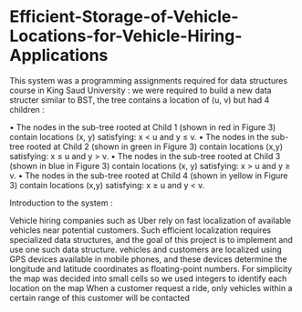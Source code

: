 # Efficient-Storage-of-Vehicle-Locations-for-Vehicle-Hiring-Applications
This system was a programming assignments required for data structures course in King Saud University : 
we were required to build a new data structer similar to BST, the tree contains a location of (u, v) but had 4 children :

• The nodes in the sub-tree rooted at Child 1 (shown in red in Figure 3) contain locations (x, y) satisfying: x < u and y ≤ v.
• The nodes in the sub-tree rooted at Child 2 (shown in green in Figure 3) contain locations (x,y) satisfying: x ≤ u and y > v.
• The nodes in the sub-tree rooted at Child 3 (shown in blue in Figure 3) contain locations (x, y) satisfying: x > u and y ≥ v.
• The nodes in the sub-tree rooted at Child 4 (shown in yellow in Figure 3) contain locations (x,y) satisfying: x ≥ u and y < v.

Introduction to the system : 

Vehicle hiring companies such as Uber rely on fast localization of available vehicles near potential customers. Such efficient localization requires specialized data structures, and the goal of this project is to implement and use one such data structure. 
vehicles and customers are localized using GPS devices available in mobile phones, and these devices determine the longitude and latitude coordinates as floating-point numbers. 
For simplicity the map was decided into small cells so we used integers to identify each location on the map When a customer request a ride, only vehicles within a certain range of this customer will be contacted


